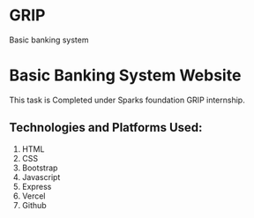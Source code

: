 # GRIP
Basic banking system

# Basic Banking System Website
This task is Completed under Sparks foundation GRIP internship.  

## Technologies and Platforms Used:
1. HTML
2. CSS
3. Bootstrap
4. Javascript 
5. Express
6. Vercel
7. Github

